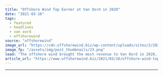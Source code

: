 ```yaml
---
title: "Offshore Wind Top Earner at Van Oord in 2020"
date: "2021-03-16"
tags: 
  - featured
  - headlines
  - van oord
  - offshorewind
source: "offshorewind"
image_url: "https://cdn.offshorewind.biz/wp-content/uploads/sites/2/2021/03/16100025/Offshore-Wind-Top-Earner-at-Van-Oord-in-2020.png"
image_fp: "/assets/img/post_thumbnails/23.png"
lead: "The offshore wind brought the most revenue to Van Oord in 2020, surpassing for"
article_url: "https://www.offshorewind.biz/2021/03/16/offshore-wind-top-earner-at-van-oord-in-2020/"
---
```


---
